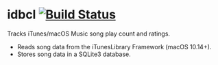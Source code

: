 # idbcl [![Build Status](https://travis-ci.org/jmkerr/idbcl.svg?branch=master)](https://travis-ci.org/jmkerr/idbcl)
Tracks iTunes/macOS Music song play count and ratings.
* Reads song data from the iTunesLibrary Framework (macOS 10.14+).
* Stores song data in a SQLite3 database.

